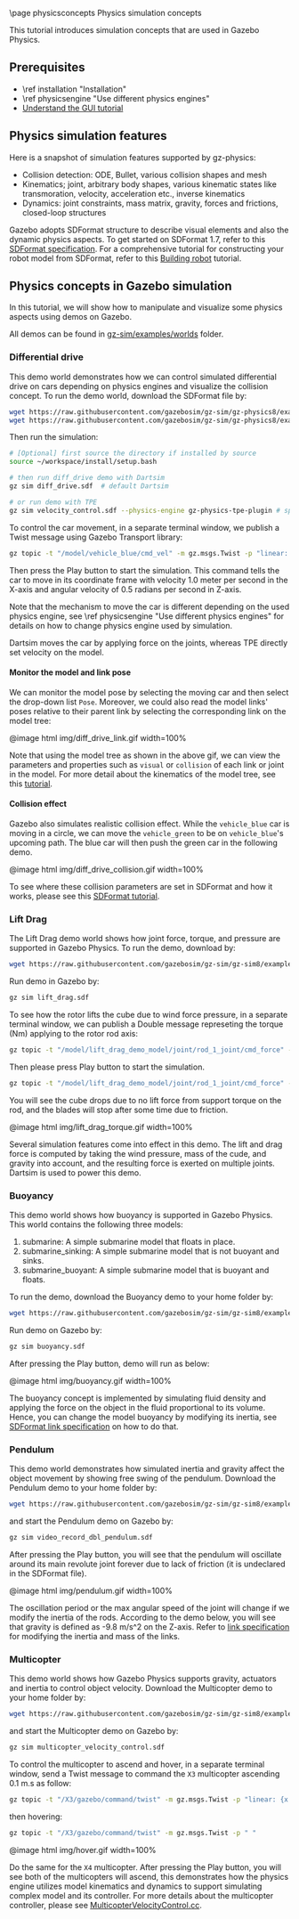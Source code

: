\page physicsconcepts Physics simulation concepts

This tutorial introduces simulation concepts that are used in Gazebo Physics.

## Prerequisites

- \ref installation "Installation"
- \ref physicsengine "Use different physics engines"
- [Understand the GUI tutorial](https://gazebosim.org/docs/fortress/gui)

## Physics simulation features

Here is a snapshot of simulation features supported by gz-physics:

- Collision detection: ODE, Bullet, various collision shapes and mesh
- Kinematics; joint, arbitrary body shapes, various kinematic states like transmoration, velocity, acceleration etc., inverse kinematics
- Dynamics: joint constraints, mass matrix, gravity, forces and frictions, closed-loop structures

Gazebo adopts SDFormat structure to describe visual elements and
also the dynamic physics aspects. To get started on SDFormat 1.7, refer to this
[SDFormat specification](http://sdformat.org/spec?ver=1.7&elem=sdf).
For a comprehensive tutorial for constructing your robot model from SDFormat, refer to this [Building robot](https://gazebosim.org/docs/fortress/building_robot) tutorial.

## Physics concepts in Gazebo simulation

In this tutorial, we will show how to
manipulate and visualize some physics aspects using demos on Gazebo.

All demos can be found in [gz-sim/examples/worlds](https://github.com/gazebosim/gz-sim/blob/gz-sim8/examples/worlds/) folder.

### Differential drive

This demo world demonstrates how we can control simulated differential drive on
cars depending on physics engines and visualize the collision concept.
To run the demo world, download the SDFormat file by:

```bash
wget https://raw.githubusercontent.com/gazebosim/gz-sim/gz-physics8/examples/worlds/diff_drive.sdf -P ~
wget https://raw.githubusercontent.com/gazebosim/gz-sim/gz-physics8/examples/worlds/velocity_control.sdf -P ~
```

Then run the simulation:

```bash
# [Optional] first source the directory if installed by source
source ~/workspace/install/setup.bash

# then run diff_drive demo with Dartsim
gz sim diff_drive.sdf  # default Dartsim

# or run demo with TPE
gz sim velocity_control.sdf --physics-engine gz-physics-tpe-plugin # specify TPE as physics engine
```

To control the car movement, in a separate terminal window, we publish a
Twist message using Gazebo Transport library:

```bash
gz topic -t "/model/vehicle_blue/cmd_vel" -m gz.msgs.Twist -p "linear: {x: 1.0}, angular: {z: 0.5}"
```

Then press the Play button to start the simulation.
This command tells the car to move in its coordinate frame with velocity
1.0 meter per second in the X-axis and angular velocity of 0.5 radians per
second in Z-axis.

Note that the mechanism to move the car is different depending on the used physics
engine, see \ref physicsengine "Use different physics engines" for details on how to change physics engine used by simulation.

Dartsim moves the car by applying force on the joints, whereas TPE directly set velocity on the model.

#### Monitor the model and link pose

We can monitor the model pose by selecting the moving car and then
select the drop-down list `Pose`. Moreover, we could also read the model
links' poses relative to their parent link by selecting the
corresponding link on the model tree:

@image html img/diff_drive_link.gif width=100%

Note that using the model tree as shown in the above gif, we can view the
parameters and properties such as `visual` or `collision` of each link or joint
in the model. For more detail about the kinematics of the model tree, see this
[tutorial](http://sdformat.org/tutorials?tut=spec_model_kinematics&cat=specification&).

#### Collision effect

Gazebo also simulates realistic collision effect. While the `vehicle_blue`
car is moving in a circle, we can move the `vehicle_green` to be on `vehicle_blue`'s
upcoming path. The blue car will then push the green car in the following demo.

@image html img/diff_drive_collision.gif width=100%

To see where these collision parameters are set in SDFormat and how it works,
please see this [SDFormat tutorial](http://sdformat.org/tutorials?tut=spec_shapes&cat=specification&).

### Lift Drag

The Lift Drag demo world shows how joint force, torque, and pressure are supported in
Gazebo Physics. To run the demo, download by:

```bash
wget https://raw.githubusercontent.com/gazebosim/gz-sim/gz-sim8/examples/worlds/lift_drag.sdf -P ~
```

Run demo in Gazebo by:

```bash
gz sim lift_drag.sdf
```

To see how the rotor lifts the cube due to wind force pressure, in a separate terminal window, we can publish a
Double message represeting the torque (Nm) applying to
the rotor rod axis:

```bash
gz topic -t "/model/lift_drag_demo_model/joint/rod_1_joint/cmd_force" -m gz.msgs.Double  -p "data: 0.7"
```

Then please press Play button to start the simulation.

```bash
gz topic -t "/model/lift_drag_demo_model/joint/rod_1_joint/cmd_force" -m gz.msgs.Double  -p "data: 0.0"
```

You will see the cube drops due to no lift force from support torque on the rod,
and the blades will stop after some time due to friction.

@image html img/lift_drag_torque.gif width=100%

Several simulation features come into effect in this demo. The lift and drag force is computed by taking the wind pressure, mass of the cude, and gravity into account, and the resulting force is exerted on multiple joints. Dartsim is used to power this demo.

### Buoyancy

This demo world shows how buoyancy is supported in Gazebo Physics. This world
contains the following three models:

  1. submarine: A simple submarine model that floats in place.
  2. submarine_sinking: A simple submarine model that is not buoyant and sinks.
  3. submarine_buoyant: A simple submarine model that is buoyant and floats.

To run the demo, download the Buoyancy demo to your home folder by:

```bash
wget https://raw.githubusercontent.com/gazebosim/gz-sim/gz-sim8/examples/worlds/buoyancy.sdf -P ~
```

Run demo on Gazebo by:

```bash
gz sim buoyancy.sdf
```

After pressing the Play button, demo will run as below:

@image html img/buoyancy.gif width=100%

The buoyancy concept is implemented by
simulating fluid density and applying the force on the object in the fluid
proportional to its volume. Hence, you can change the model buoyancy by modifying its
inertia, see [SDFormat link specification](http://sdformat.org/spec?ver=1.7&elem=link) on how to do that.

### Pendulum

This demo world demonstrates how simulated inertia and gravity affect the object
movement by showing free swing of the pendulum. Download the
Pendulum demo to your home folder by:

```bash
wget https://raw.githubusercontent.com/gazebosim/gz-sim/gz-sim8/examples/worlds/video_record_dbl_pendulum.sdf -P ~
```

and start the Pendulum demo on Gazebo by:

```bash
gz sim video_record_dbl_pendulum.sdf
```

After pressing the Play button, you will see that the pendulum will oscillate around
its main revolute joint forever due to lack of friction (it is undeclared in the
SDFormat file).

@image html img/pendulum.gif width=100%

The oscillation period or the max angular speed of the joint
will change if we modify the inertia of the rods. According to the demo below,
you will see that gravity is defined as -9.8 m/s^2 on the Z-axis. Refer to
[link specification](http://sdformat.org/spec?ver=1.7&elem=link) for modifying
the inertia and mass of the links.

### Multicopter

This demo world shows how Gazebo Physics supports gravity, actuators and
inertia to control object velocity.
Download the Multicopter demo to your home folder by:

```bash
wget https://raw.githubusercontent.com/gazebosim/gz-sim/gz-sim8/examples/worlds/multicopter_velocity_control.sdf -P ~
```

and start the Multicopter demo on Gazebo by:

```bash
gz sim multicopter_velocity_control.sdf
```

To control the multicopter to ascend and hover, in a separate terminal window, send a
Twist message to command the `X3` multicopter
ascending 0.1 m.s as follow:

```bash
gz topic -t "/X3/gazebo/command/twist" -m gz.msgs.Twist -p "linear: {x:0 y: 0 z: 0.1} angular {z: 0}"
```

then hovering:

```bash
gz topic -t "/X3/gazebo/command/twist" -m gz.msgs.Twist -p " "
```

@image html img/hover.gif width=100%

Do the same for the `X4` multicopter. After pressing the Play button, you will see
both of the multicopters will ascend, this demonstrates how the physics engine
utilizes model kinematics and dynamics to support simulating complex model and
its controller. For more details about the multicopter controller, please see
[MulticopterVelocityControl.cc](https://github.com/gazebosim/gz-sim/blob/gz-sim8/src/systems/multicopter_control/MulticopterVelocityControl.cc).
